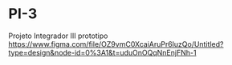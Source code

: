 # PI-3
Projeto Integrador III
prototipo https://www.figma.com/file/OZ9vmC0XcaiAruPr6luzQo/Untitled?type=design&node-id=0%3A1&t=uduOnOQqNnEnjFNh-1
